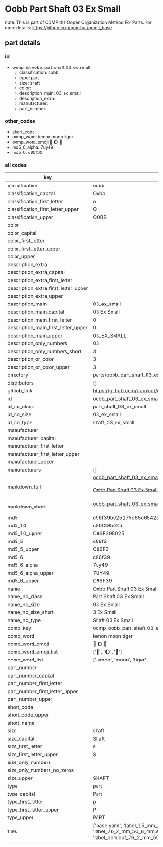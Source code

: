 # Oobb Part Shaft 03 Ex Small  

note: This is part of OOMP the Oopen Organization Method For Parts. For more details: https://github.com/oomlout/oomp_base

##  part details





### id
* oomp_id: oobb_part_shaft_03_ex_small
  * classification: oobb
  * type: part
  * size: shaft
  * color: 
  * description_main: 03_ex_small
  * description_extra: 
  * manufacturer: 
  * part_number: 

### other_codes
* short_code: 
* oomp_word: lemon moon tiger
* oomp_word_emoji :lemon: :moon: :tiger:
* md5_6_alpha: 7uy49
* md5_6: c96f39

### all codes 
| key | value |  
| --- | --- |  
| classification | oobb |  
| classification_capital | Oobb |  
| classification_first_letter | o |  
| classification_first_letter_upper | O |  
| classification_upper | OOBB |  
| color |  |  
| color_capital |  |  
| color_first_letter |  |  
| color_first_letter_upper |  |  
| color_upper |  |  
| description_extra |  |  
| description_extra_capital |  |  
| description_extra_first_letter |  |  
| description_extra_first_letter_upper |  |  
| description_extra_upper |  |  
| description_main | 03_ex_small |  
| description_main_capital | 03 Ex Small |  
| description_main_first_letter | 0 |  
| description_main_first_letter_upper | 0 |  
| description_main_upper | 03_EX_SMALL |  
| description_only_numbers | 03 |  
| description_only_numbers_short | 3 |  
| description_or_color | 3 |  
| description_or_color_upper | 3 |  
| directory | parts/oobb_part_shaft_03_ex_small |  
| distributors | [] |  
| github_link | https://github.com/oomlout/oomlout_oomp_part_src/tree/main/parts/oobb_part_shaft_03_ex_small/working |  
| id | oobb_part_shaft_03_ex_small |  
| id_no_class | part_shaft_03_ex_small |  
| id_no_size | 03_ex_small |  
| id_no_type | shaft_03_ex_small |  
| manufacturer |  |  
| manufacturer_capital |  |  
| manufacturer_first_letter |  |  
| manufacturer_first_letter_upper |  |  
| manufacturer_upper |  |  
| manufacturers | [] |  
| markdown_full | [oobb_part_shaft_03_ex_small](https://github.com/oomlout/oomlout_oomp_part_src/tree/main/parts/oobb_part_shaft_03_ex_small/working)<br>[](https://github.com/oomlout/oomlout_oomp_part_src/tree/main/parts/oobb_part_shaft_03_ex_small/working)<br>[Oobb Part Shaft 03 Ex Small](https://github.com/oomlout/oomlout_oomp_part_src/tree/main/parts/oobb_part_shaft_03_ex_small/working)<br><br> |  
| markdown_short | [oobb_part_shaft_03_ex_small](https://github.com/oomlout/oomlout_oomp_part_src/tree/main/parts/oobb_part_shaft_03_ex_small/working)<br><br> |  
| md5 | c96f39b025175c65c6542cba371bfed7 |  
| md5_10 | c96f39b025 |  
| md5_10_upper | C96F39B025 |  
| md5_5 | c96f3 |  
| md5_5_upper | C96F3 |  
| md5_6 | c96f39 |  
| md5_6_alpha | 7uy49 |  
| md5_6_alpha_upper | 7UY49 |  
| md5_6_upper | C96F39 |  
| name | Oobb Part Shaft 03 Ex Small |  
| name_no_class | Part Shaft 03 Ex Small |  
| name_no_size | 03 Ex Small |  
| name_no_size_short | 3 Ex Small |  
| name_no_type | Shaft 03 Ex Small |  
| oomp_key | oomp_oobb_part_shaft_03_ex_small |  
| oomp_word | lemon moon tiger |  
| oomp_word_emoji | :lemon: :moon: :tiger: |  
| oomp_word_emoji_list | [':lemon:', ':moon:', ':tiger:'] |  
| oomp_word_list | ['lemon', 'moon', 'tiger'] |  
| part_number |  |  
| part_number_capital |  |  
| part_number_first_letter |  |  
| part_number_first_letter_upper |  |  
| part_number_upper |  |  
| short_code |  |  
| short_code_upper |  |  
| short_name |  |  
| size | shaft |  
| size_capital | Shaft |  
| size_first_letter | s |  
| size_first_letter_upper | S |  
| size_only_numbers |  |  
| size_only_numbers_no_zeros |  |  
| size_upper | SHAFT |  
| type | part |  
| type_capital | Part |  
| type_first_letter | p |  
| type_first_letter_upper | P |  
| type_upper | PART |  
| files | ['base.yaml', 'label_15_mm_30_mm.pdf', 'label_15_mm_30_mm.svg', 'label_76_2_mm_50_8_mm.pdf', 'label_76_2_mm_50_8_mm.svg', 'label_oomlout_76_2_mm_50_8_mm.pdf', 'label_oomlout_76_2_mm_50_8_mm.svg', 'readme.md', 'working.json', 'working.yaml'] |  
